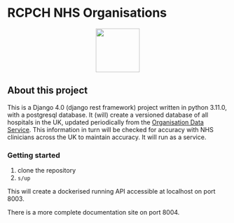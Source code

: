 # RCPCH NHS Organisations

<p align="center">
    <p align="center">
    <img align="center" src="/static/rcpch-logo.jpg" width='100px'/>
    </p>
</p>

## About this project

This is a Django 4.0 (django rest framework) project written in python 3.11.0, with a postgresql database. It (will) create a versioned database of all hospitals in the UK, updated periodically from the [Organisation Data Service](https://digital.nhs.uk/developer/api-catalogue/organisation-data-service-ord). This information in turn will be checked for accuracy with NHS clinicians across the UK to maintain accuracy. It will run as a service.

### Getting started

1. clone the repository
2. ``` s/up ```

This will create a dockerised running API accessible at localhost on port 8003.

There is a more complete documentation site on port 8004.
